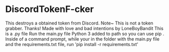 # DiscordTokenF-cker
This destroys a obtained token from Discord. Note~ This is not a token grabber. Thanks!
Made with love and bad intentions by LoneBoyBandit
This is a .py file
Run the main.py file 
Python 3 added to path so you can use pip .
Inside of a command prompt, while your in the folder with the main.py file and the requirements.txt file, run 'pip install -r requirements.txt'
